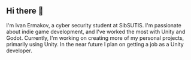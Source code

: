 ## Hi there 👋

I'm Ivan Ermakov, a cyber security student at SibSUTIS. I'm passionate about indie game development, and I've worked the most with Unity and Godot. Currently, I'm working on creating more of my personal projects, primarily using Unity. In the near future I plan on getting a job as a Unity developer.
